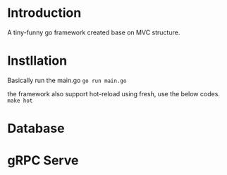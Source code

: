 # Introduction

A tiny-funny go framework created base on MVC structure.

# Instllation

Basically run the main.go
`go run main.go`

the framework also support hot-reload using fresh, use the below codes.
`make hot`

# Database

# gRPC Serve
